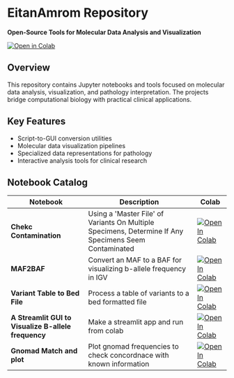# EitanAmrom Repository
**Open-Source Tools for Molecular Data Analysis and Visualization**

[![Open in Colab](https://colab.research.google.com/assets/colab-badge.svg)](https://colab.research.google.com/github/Eitan177/EitanAmrom/)

## Overview
This repository contains Jupyter notebooks and tools focused on molecular data analysis, visualization, and pathology interpretation. The projects bridge computational biology with practical clinical applications.

## Key Features
- Script-to-GUI conversion utilities
- Molecular data visualization pipelines
- Specialized data representations for pathology
- Interactive analysis tools for clinical research

## Notebook Catalog
| Notebook | Description | Colab |
|----------|-------------|-------|
| **Chekc Contamination** | Using a 'Master File' of Variants On Multiple Specimens, Determine If Any Specimens Seem Contaminated | [![Open In Colab](https://colab.research.google.com/assets/colab-badge.svg)](https://colab.research.google.com/github/Eitan177/EitanAmrom/blob/main/find_matching_snp_betweensamples_onarun.ipynb) |
| **MAF2BAF** | Convert an MAF to a BAF for visualizing b-allele frequency in IGV | [![Open In Colab](https://colab.research.google.com/assets/colab-badge.svg)](https://colab.research.google.com/github/Eitan177/EitanAmrom/blob/main/makebaf_bedgraphfile.ipynb) |
| **Variant Table to Bed File** | Process a table of variants to a bed formatted file |[![Open In Colab](https://colab.research.google.com/assets/colab-badge.svg)](https://colab.research.google.com/github/Eitan177/EitanAmrom/blob/main/makingbedfilefromlargetableofvariants.ipynb) |
| **A Streamlit GUI to Visualize B-allele frequency** | Make a streamlit app and run from colab |[![Open In Colab](https://colab.research.google.com/assets/colab-badge.svg)](https://colab.research.google.com/github/Eitan177/EitanAmrom/blob/main/plot_baf.ipynb) |
| **Gnomad Match and plot** | Plot gnomad frequencies to check concordnace with known information |[![Open In Colab](https://colab.research.google.com/assets/colab-badge.svg)](https://colab.research.google.com/github/Eitan177/EitanAmrom/blob/main/test_ethnicity_using_gnomad_af.ipynb) |

